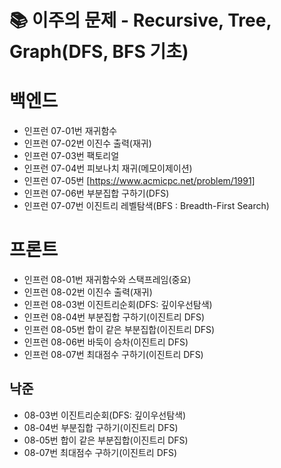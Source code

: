 # 📚 이주의 문제 - Recursive, Tree, Graph(DFS, BFS 기초)

# 백엔드
- 인프런 07-01번 재귀함수
- 인프런 07-02번 이진수 출력(재귀)
- 인프런 07-03번 팩토리얼
- 인프런 07-04번 피보나치 재귀(메모이제이션)
- 인프런 07-05번 [https://www.acmicpc.net/problem/1991]
- 인프런 07-06번 부분집합 구하기(DFS)
- 인프런 07-07번 이진트리 레벨탐색(BFS : Breadth-First Search)


# 프론트

- 인프런 08-01번 재귀함수와 스택프레임(중요)
- 인프런 08-02번 이진수 출력(재귀)
- 인프런 08-03번 이진트리순회(DFS: 깊이우선탐색)
- 인프런 08-04번 부분집합 구하기(이진트리 DFS)
- 인프런 08-05번 합이 같은 부분집합(이진트리 DFS)
- 인프런 08-06번 바둑이 승차(이진트리 DFS)
- 인프런 08-07번 최대점수 구하기(이진트리 DFS)



## 낙준
- 08-03번 이진트리순회(DFS: 깊이우선탐색)
- 08-04번 부분집합 구하기(이진트리 DFS)
- 08-05번 합이 같은 부분집합(이진트리 DFS)
- 08-07번 최대점수 구하기(이진트리 DFS)

